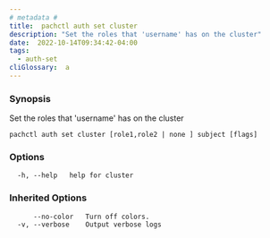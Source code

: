 ```yaml
---
# metadata # 
title:  pachctl auth set cluster
description: "Set the roles that 'username' has on the cluster"
date:  2022-10-14T09:34:42-04:00
tags:
  - auth-set
cliGlossary:  a
---
```


### Synopsis

Set the roles that 'username' has on the cluster

```
pachctl auth set cluster [role1,role2 | none ] subject [flags]
```

### Options

```
  -h, --help   help for cluster
```

### Inherited Options

```
      --no-color   Turn off colors.
  -v, --verbose    Output verbose logs
```

